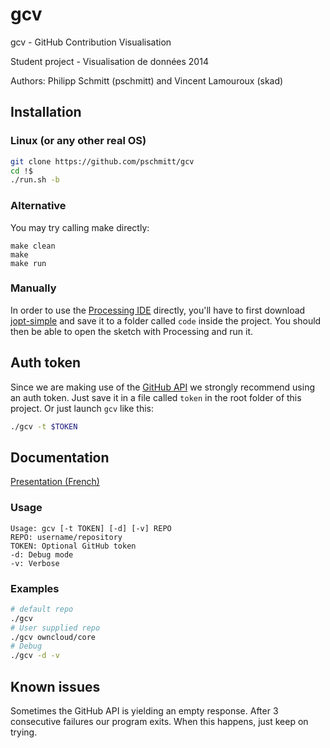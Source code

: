 # gcv

gcv - GitHub Contribution Visualisation

Student project - Visualisation de données 2014

Authors: Philipp Schmitt (pschmitt) and Vincent Lamouroux (skad)

## Installation

### Linux (or any other real OS)

```bash
git clone https://github.com/pschmitt/gcv
cd !$
./run.sh -b
```

### Alternative

You may try calling make directly:

```
make clean
make
make run
```

### Manually

In order to use the [Processing IDE](http://www.processing.org/) directly, you'll have to first download [jopt-simple](http://central.maven.org/maven2/net/sf/jopt-simple/jopt-simple/4.6/) and save it to a folder called `code` inside the project.
You should then be able to open the sketch with Processing and run it.

## Auth token

Since we are making use of the [GitHub API](https://developer.github.com/v3/) we strongly recommend using an auth token. Just save it in a file called `token` in the root folder of this project. Or just launch `gcv` like this:

```bash
./gcv -t $TOKEN
```

## Documentation

[Presentation (French)](https://docs.google.com/presentation/d/1Gf9_dqAwb_rAL8qRICn0STKEop78Y4-qsVYG8Hz2Ug8/edit?usp=sharing)

### Usage

```
Usage: gcv [-t TOKEN] [-d] [-v] REPO
REPO: username/repository
TOKEN: Optional GitHub token
-d: Debug mode
-v: Verbose
```

### Examples

```bash
# default repo
./gcv
# User supplied repo
./gcv owncloud/core
# Debug
./gcv -d -v
```

## Known issues

Sometimes the GitHub API is yielding an empty response. After 3 consecutive failures our program exits.
When this happens, just keep on trying.
